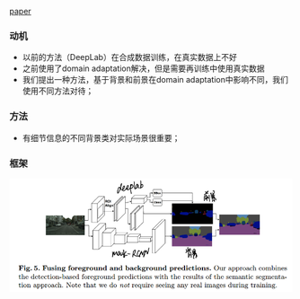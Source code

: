 [paper](paper/2018-Effective%20Use%20of%20Synthetic%20Data%20for%20Urban%20Scene%20Semantic%20Segmentation.pdf)

### 动机

* 以前的方法（DeepLab）在合成数据训练，在真实数据上不好
* 之前使用了domain adaptation解决，但是需要再训练中使用真实数据
* 我们提出一种方法，基于背景和前景在domain adaptation中影响不同，我们使用不同方法对待；

### 方法

* 有细节信息的不同背景类对实际场景很重要；

### 框架

![1544322558516](readme/Effective_Use_of_Synthetic_Data_for_Urba_Scene_Semantic_Segmentation_框架.png)